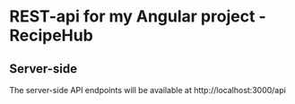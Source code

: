 # REST-api for my Angular project - RecipeHub

## Server-side
The server-side API endpoints will be available at http://localhost:3000/api